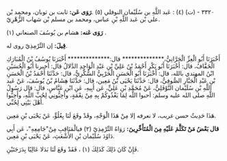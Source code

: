 ٣٣٢٠ - (ت) (٤) : عَبد اللَّهِ بن سُلَيْمان النوفلي (٥) .**رَوَى عَن:** ثابت بن ثوبان، ومحمد بْن علي بْن عَبد اللَّهِ بْنِ عباس، ومحمد بن مسلم بْن شهاب الزُّهْرِيّ.

**رَوَى عَنه:** هشام بن يُوسُفَ الصنعاني (١) .

**قِيلَ:** إن التِّرْمِذِيّ روى له.

أَخْبَرَنَا أَبُو الْعِزِّ الْحَرَّانِيُّ،************** قال:************** أَخْبَرَنَا يُوسُفُ بْنُ الْمُبَارَكِ الْخَفَّافُ، قال: أَخْبَرَنَا أَبُو بَكْرٍ أَحْمَدُ بْنُ عَلِيِّ بْنِ عَبْدِ الْوَاحِدِ الدَّلالُ قال: أخبرنا أَبُو الْحُسَيْنِ ابْنُ المهتدي بالله، قال: أَخْبَرَنَا أَبُو الْحَسَنِ الْحَرْبِيُّ السُّكَّرِيُّ، قال: حَدَّثَنَا أَحْمَدُ بْنُ الْحَسَنِ بْنِ عَبْدِ الْجَبَّارِ الصُّوفِيُّ، قال: حَدَّثَنَا يَحْيَى بْنُ مَعِين، قال: حَدَّثَنَا هِشَامُ بْنُ يُوسُفَ، عَنْ عَبد اللَّهِ بْنِ سُلَيْمان النَّوْفَلِيُّ، عَنْ مُحَمَّدِ بْنِ عَلِيٍّ، عَن أَبِيهِ، عَنِ ابْنِ عَبَّاسٍ، قال: قال رَسُولُ اللَّهِ صلى الله عليه وسلم: أحبوا اللَّه لِمَا يَغْذُوكُمْ بِهِ مِنْ نِعْمَةٍ، وأَحِبُّونِي لِحُبِّ اللَّهِ، وأَحِبُّوا أَهْلَ بَيْتِي لِحُبِّي.

هَذَا حَدِيثٌ حسن غريب، لا نعرفه إلا مِنْ هَذَا الْوَجْهِ، وقَدْ وقَعَ لَنَا بِعُلُوٍّ، عَنْ يَحْيَى بْنِ مَعِين.

**قال بَعْضُ مَنْ تَكَلَّمَ عَلَيْهِ مِنَ الْمُتَأَخِّرِينَ:** رَوَاهُ التِّرْمِذِيّ (٢) فيالْمَنَاقِبِ مِنْ"جَامِعِهِ"، عَن أَبِي دَاوُدَ سُلَيْمان بْنِ الأَشْعَثِ، عَنْ يَحْيَى بْنِ مَعِين.

فَإِنْ كَانَ ذَلِكَ كَذَلِكَ (١) ، فَقَدْ وقَعَ لَنَا بَدَلا عَالِيًا بِدَرَجَتَيْنِ.